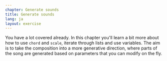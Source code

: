 ```yaml
---
chapter: Generate sounds
title: Generate sounds
lang: ja
layout: exercise
---
```


You have a lot covered already. In this chapter you'll learn a bit more about how to use `chord` and `scale`, iterate through lists and use variables. The aim is to take the composition into a more generative direction, where parts of the song are generated based on parameters that you can modify on the fly.
